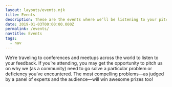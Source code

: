 ```yaml
---
layout: layouts/events.njk
title: Events
description: These are the events where we’ll be listening to your pitches on why we need to go solve a particular problem.
date: 2019-01-03T00:00:00.000Z
permalink: /events/
navtitle: Events
tags:
  - nav
---
```


We’re traveling to conferences and meetups across the world to listen to your feedback. If you’re attending, you may get the opportunity to pitch us on why we (as a community) need to go solve a particular problem or deficiency you’ve encountered. The most compelling problems—as judged by a panel of experts and the audience—will win awesome prizes too!

